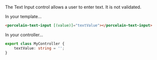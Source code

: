 The Text Input control allows a user to enter text. It is not validated.

In your template...

```html
<porcelain-text-input [(value)]="textValue"></porcelain-text-input>
```

In your controller...

```typescript
export class MyController {
	textValue: string = '';
}
```

